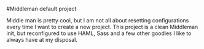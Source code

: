 #Middleman default project

Middle man is pretty cool, but I am not all about resetting configurations every time I want to create a new project. This project is a clean Middleman init, but reconfigured to use HAML, Sass and a few other goodies I like to always have at my disposal. 

